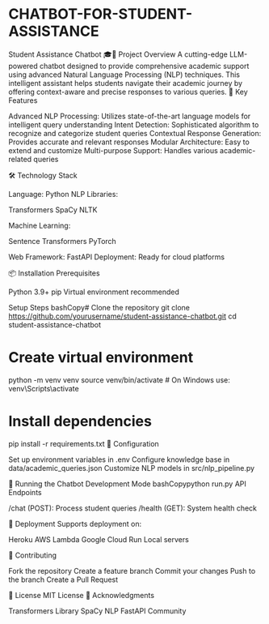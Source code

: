 # CHATBOT-FOR-STUDENT-ASSISTANCE
Student Assistance Chatbot 🎓🤖
Project Overview
A cutting-edge LLM-powered chatbot designed to provide comprehensive academic support using advanced Natural Language Processing (NLP) techniques. This intelligent assistant helps students navigate their academic journey by offering context-aware and precise responses to various queries.
🚀 Key Features

Advanced NLP Processing: Utilizes state-of-the-art language models for intelligent query understanding
Intent Detection: Sophisticated algorithm to recognize and categorize student queries
Contextual Response Generation: Provides accurate and relevant responses
Modular Architecture: Easy to extend and customize
Multi-purpose Support: Handles various academic-related queries

🛠 Technology Stack

Language: Python
NLP Libraries:

Transformers
SpaCy
NLTK


Machine Learning:

Sentence Transformers
PyTorch


Web Framework: FastAPI
Deployment: Ready for cloud platforms

📦 Installation
Prerequisites

Python 3.9+
pip
Virtual environment recommended

Setup Steps
bashCopy# Clone the repository
git clone https://github.com/yourusername/student-assistance-chatbot.git
cd student-assistance-chatbot

# Create virtual environment
python -m venv venv
source venv/bin/activate  # On Windows use: venv\Scripts\activate

# Install dependencies
pip install -r requirements.txt
🔧 Configuration

Set up environment variables in .env
Configure knowledge base in data/academic_queries.json
Customize NLP models in src/nlp_pipeline.py

🚀 Running the Chatbot
Development Mode
bashCopypython run.py
API Endpoints

/chat (POST): Process student queries
/health (GET): System health check

📡 Deployment
Supports deployment on:

Heroku
AWS Lambda
Google Cloud Run
Local servers

🤝 Contributing

Fork the repository
Create a feature branch
Commit your changes
Push to the branch
Create a Pull Request

📄 License
MIT License
🌟 Acknowledgments

Transformers Library
SpaCy NLP
FastAPI Community
